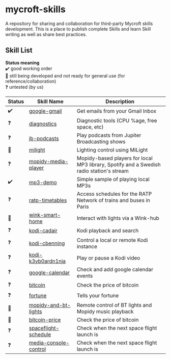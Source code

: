 # mycroft-skills
A repository for sharing and collaboration for third-party Mycroft skills  
development.  This is a place to publish complete Skills and learn Skill  
writing as well as share best practices.

## Skill List

**Status meaning**  
:heavy_check_mark: good working order  
:construction:     still being developed and not ready for general use (for reference/collaboration)  
:question:         untested (by us)


| Status              | Skill Name                                                     | Description                                                                              |  
| ------------------- | -------------------------------------------------------------- | -------------------------------------                                                    |  
| :heavy_check_mark:  | [google-gmail](../../wiki/SKILL-google-gmail)                  | Get emails from your Gmail Inbox                                                         |  
| :question:          | [diagnostics](../../wiki/SKILL-diagnostics)                    | Diagnostic tools (CPU %age, free space, etc)                                             |
| :question:          | [jb-podcasts](../../wiki/SKILL-Jupiter-Broadcasting-Podcasts)  | Play podcasts from Jupiter Broadcasting shows                                            |
| :construction:      | [milight](../../wiki/SKILL-milight)                            | Lighting control using MiLight                                                           |
| :question:          | [mopidy-media-player](../../wiki/SKILL-Mopidy-Media-Players)   | Mopidy-based players for local MP3 library, Spotify and a Swedish radio station's stream |
| :heavy_check_mark:  | [mp3-demo](../../wiki/SKILL-mp3-demo)                          | Simple sample of playing local MP3s                                                      |
| :question:          | [ratp-timetables](../../wiki/SKILL-ratp-timetables)            | Access schedules for the RATP Network of trains and buses in Paris                       |
| :construction:      | [wink-smart-home](../../wiki/SKILL-wink)                       | Interact with lights via a Wink-hub                                                      |  
| :question:          | [kodi-cadair](../../wiki/SKILL-cadair-kodi)                    | Kodi playback and search                                                                 |
| :question:          | [kodi-cbenning](../../wiki/SKILL-cbenning-kodi)                | Control a local or remote Kodi instance                                                  |
| :question:          | [kodi-k3yb0ardn1nja](../../wiki/SKILL-kodi-k3yb0ardn1nja)      | Play or pause a Kodi video                                                               | 
| :question:          | [google-calendar](../../wiki/SKILL-google-calendar)            | Check and add google calendar events                                                     |
| :question:          | [bitcoin](../../wiki/SKILL-bitcoin)                            | Check the price of bitcoin                                                               |
| :question:          | [fortune](../../wiki/SKILL-fortune)                            | Tells your fortune                                                                       |
| :construction:      | [mopidy-and-bt-lights](../../wiki/SKILL-mopidy-and-bt-lights)  | Remote control of BT lights and Mopidy music playback                                    |
| :construction:      | [bitcoin-price](../../wiki/SKILL-bitcoin-price)                | Check the price of bitcoin                                                               |
| :question:          | [spaceflight-schedule](../../wiki/SKILL-spaceflight-schedule)  | Check when the next space flight launch is                                               |
| :question:          | [media-console-control](../../wiki/SKILL-media-console-control)| Check when the next space flight launch is                                               |
